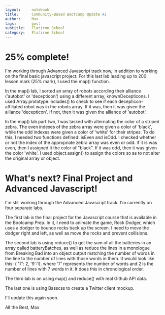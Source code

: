 ```yaml
---
layout:     notebook
title:      Community-Based Bootcamp Update #1
author:     Max
tags: 		post
subtitle:   Flatiron School
category:   Flatiron School
---
```


# 25% complete!

I'm working through Advanced Javascript track now, in addition to working on the final basic javascript project. For this last lab leading up to 200 lesson mark (25% mark), I used the map() function. 

In the map() lab, I sorted an array of robots according their alliance ('autobot' or 'decepticon') using a different array, knownDecepticons. I used Array.prototype.includes() to check to see if each decepticon-affiliated robot was in the robots array. If it was, then it was given the alliance 'decepticon'. If not, then it was given the alliance of 'autobot'.

In the map() lab part two, I was tasked with alternating the color of a striped zebra. The even indexes of the zebra array were given a color of 'black', while the odd indexes were given a color of 'white' for their stripes. To do this, I needed two functions defined: isEven and isOdd. I checked whether or not the index of the appropriate zebra array was even or odd. If it is was even, then I assigned it the color of "black". If it was odd, then it was given the color 'white'. I used object.assign() to assign the colors so as to not alter the original array or object.  

# What's next? Final Project and Advanced Javascript!

I'm still working through the Advanced Javascript track. I'm currently on four separate labs. 

The first lab is the final project for the Javascript course that is available in the Bootcamp Prep. In it, I need to animate the game, Rock Dodger, which uses a dodger to bounce rocks back up the screen. I need to move the dodger right and left, as well as move the rocks and prevent collisions. 

The second lab is using reduce() to get the sum of all the batteries in an array called batteryBatches, as well as reduce the lines in a monologue from Breaking Bad into an object output matching the number of words in the line to the number of lines with those words in them. It would look like this: { '7': 2, '9':1}, where '7' represents the number of words and 2 is the number of lines with 7 words in it. It does this in chronological order. 

The third lab is on using map() and reduce() with real Github API data. 

The last one is using Basscss to create a Twitter client mockup.

I'll update this again soon.  

All the Best, 
Max  